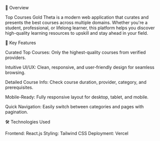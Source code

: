 📖 Overview

Top Courses Gold Theta is a modern web application that curates and presents the best courses across multiple domains. Whether you're a student, professional, or lifelong learner, this platform helps you discover high-quality learning resources to upskill and stay ahead in your field.

🚀 Key Features

Curated Top Courses: Only the highest-quality courses from verified providers.

Intuitive UI/UX: Clean, responsive, and user-friendly design for seamless browsing.

Detailed Course Info: Check course duration, provider, category, and prerequisites.

Mobile-Ready: Fully responsive layout for desktop, tablet, and mobile.

Quick Navigation: Easily switch between categories and pages with pagination.

🛠 Technologies Used

Frontend: React.js
Styling: Tailwind CSS
Deployment: Vercel
